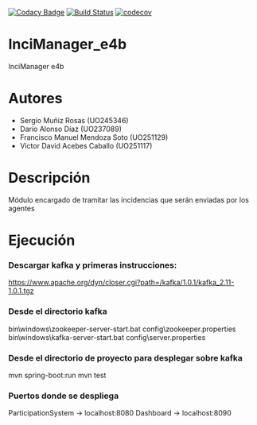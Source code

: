 [![Codacy Badge](https://api.codacy.com/project/badge/Grade/2f5e9b234d9b4cbd8669629c299990ad)](https://www.codacy.com/app/jelabra/InciManager_e4b?utm_source=github.com&utm_medium=referral&utm_content=Arquisoft/InciManager_e4b&utm_campaign=badger)
[![Build Status](https://travis-ci.org/Arquisoft/InciManager_e4b.svg?branch=master)](https://travis-ci.org/Arquisoft/InciManager_e4b)
[![codecov](https://codecov.io/gh/Arquisoft/InciManager_e4b/branch/master/graph/badge.svg)](https://codecov.io/gh/Arquisoft/InciManager_e4b)

# InciManager_e4b
InciManager e4b

# Autores
- Sergio Muñiz Rosas (UO245346)
- Darío Alonso Díaz (UO237089)
- Francisco Manuel Mendoza Soto (UO251129)
- Victor David Acebes Caballo (UO251117)

# Descripción
Módulo encargado de tramitar las incidencias que serán enviadas por los agentes

# Ejecución

### Descargar kafka y primeras instrucciones:
https://www.apache.org/dyn/closer.cgi?path=/kafka/1.0.1/kafka_2.11-1.0.1.tgz 

### Desde el directorio kafka
bin\windows\zookeeper-server-start.bat config\zookeeper.properties
bin\windows\kafka-server-start.bat config\server.properties

### Desde el directorio de proyecto para desplegar sobre kafka
mvn spring-boot:run
mvn test

### Puertos donde se despliega
ParticipationSystem -> localhost:8080
Dashboard -> localhost:8090
